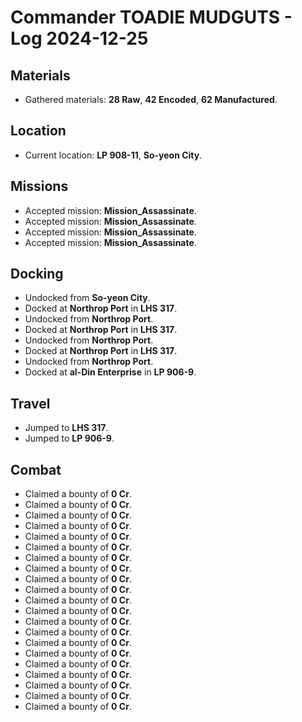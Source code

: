 # Commander TOADIE MUDGUTS - Log 2024-12-25

## Materials
- Gathered materials: **28 Raw**, **42 Encoded**, **62 Manufactured**.

## Location
- Current location: **LP 908-11**, **So-yeon City**.

## Missions
- Accepted mission: **Mission_Assassinate**.
- Accepted mission: **Mission_Assassinate**.
- Accepted mission: **Mission_Assassinate**.
- Accepted mission: **Mission_Assassinate**.

## Docking
- Undocked from **So-yeon City**.
- Docked at **Northrop Port** in **LHS 317**.
- Undocked from **Northrop Port**.
- Docked at **Northrop Port** in **LHS 317**.
- Undocked from **Northrop Port**.
- Docked at **Northrop Port** in **LHS 317**.
- Undocked from **Northrop Port**.
- Docked at **al-Din Enterprise** in **LP 906-9**.

## Travel
- Jumped to **LHS 317**.
- Jumped to **LP 906-9**.

## Combat
- Claimed a bounty of **0 Cr**.
- Claimed a bounty of **0 Cr**.
- Claimed a bounty of **0 Cr**.
- Claimed a bounty of **0 Cr**.
- Claimed a bounty of **0 Cr**.
- Claimed a bounty of **0 Cr**.
- Claimed a bounty of **0 Cr**.
- Claimed a bounty of **0 Cr**.
- Claimed a bounty of **0 Cr**.
- Claimed a bounty of **0 Cr**.
- Claimed a bounty of **0 Cr**.
- Claimed a bounty of **0 Cr**.
- Claimed a bounty of **0 Cr**.
- Claimed a bounty of **0 Cr**.
- Claimed a bounty of **0 Cr**.
- Claimed a bounty of **0 Cr**.
- Claimed a bounty of **0 Cr**.
- Claimed a bounty of **0 Cr**.
- Claimed a bounty of **0 Cr**.
- Claimed a bounty of **0 Cr**.
- Claimed a bounty of **0 Cr**.

